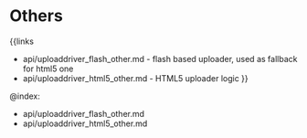 
Others
=======

{{links
- api/uploaddriver_flash_other.md - flash based uploader, used as fallback for html5 one
- api/uploaddriver_html5_other.md - HTML5 uploader logic
}}

@index:
- api/uploaddriver_flash_other.md
- api/uploaddriver_html5_other.md


